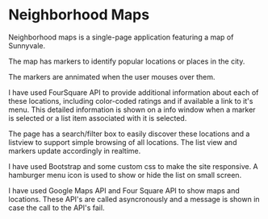 # Neighborhood Maps

Neighborhood maps is a single-page application featuring a map of Sunnyvale.

The map has markers to identify popular locations or places in the city.

The markers are annimated when the user mouses over them.

I have used FourSquare API to provide additional information about each of these locations, including color-coded ratings and if available a link to it's menu. This detailed information is shown on a info window when a marker is selected or a list item associated with it is selected.

The page has a search/filter box to easily discover these locations and a listview to support simple browsing of all locations. The list view and markers update accordingly in realtime.

I have used Bootstrap and some custom css to make the site responsive. A hamburger menu icon is used to show or hide the list on small screen.

I have used Google Maps API and Four Square API to show maps and locations. These API's are called asyncronously and a message is shown in case the call to the API's fail.